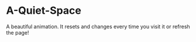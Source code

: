 # A-Quiet-Space

A beautiful animation. It resets and changes every time you visit it or refresh the page!
